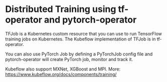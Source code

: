 # Distributed Training using tf-operator and pytorch-operator

TFJob is a Kubernetes custom resource that you can use to run TensorFlow training jobs on Kubernetes. 
The Kubeflow implementation of TFJob is in tf-operator. 

You can also use PyTorch Job by defining a PyTorchJob config file and pytorch-operator will create PyTorch job, monitor and track it.

Kubeflow also support MXNet, XGBoost and MPI.
More: https://www.kubeflow.org/docs/components/training/

